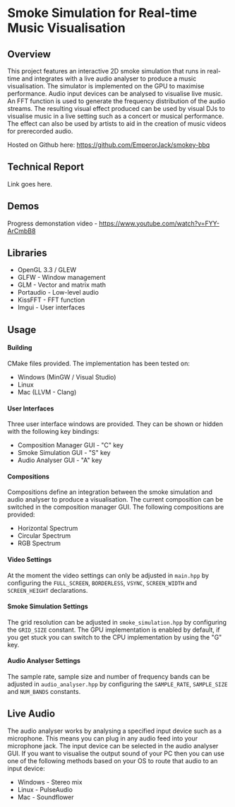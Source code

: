  
# Smoke Simulation for Real-time Music Visualisation

## Overview

This project features an interactive 2D smoke simulation that runs in real-time and
integrates with a live audio analyser to produce a music visualisation. The simulator
is implemented on the GPU to maximise performance. Audio input devices can be analysed
to visualise live music. An FFT function is used to generate the frequency distribution
of the audio streams. The resulting visual effect produced can be used by visual DJs to
visualise music in a live setting such as a concert or musical performance. The effect
can also be used by artists to aid in the creation of music videos for prerecorded audio.

Hosted on Github here: https://github.com/EmperorJack/smokey-bbq

## Technical Report

Link goes here.

## Demos

Progress demonstation video - https://www.youtube.com/watch?v=FYY-ArCmbB8

## Libraries

- OpenGL 3.3 / GLEW
- GLFW - Window management
- GLM - Vector and matrix math
- Portaudio - Low-level audio
- KissFFT - FFT function
- Imgui - User interfaces

## Usage

#### Building

CMake files provided. The implementation has been tested on:
- Windows (MinGW / Visual Studio)
- Linux
- Mac (LLVM - Clang)

#### User Interfaces

Three user interface windows are provided. They can be shown or hidden with the following
key bindings:
- Composition Manager GUI - "C" key
- Smoke Simulation GUI - "S" key
- Audio Analyser GUI - "A" key

#### Compositions

Compositions define an integration between the smoke simulation and audio analyser to
produce a visualisation. The current composition can be switched in the composition
manager GUI. The following compositions are provided:
- Horizontal Spectrum
- Circular Spectrum
- RGB Spectrum

#### Video Settings

At the moment the video settings can only be adjusted in `main.hpp` by configuring the 
`FULL_SCREEN`, `BORDERLESS`, `VSYNC`, `SCREEN_WIDTH` and `SCREEN_HEIGHT` declarations.

#### Smoke Simulation Settings

The grid resolution can be adjusted in `smoke_simulation.hpp` by configuring the
`GRID_SIZE` constant. The GPU implementation is enabled by default, if you get
stuck you can switch to the CPU implementation by using the "G" key.

#### Audio Analyser Settings

The sample rate, sample size and number of frequency bands can be adjusted in
`audio_analyser.hpp` by configuring the `SAMPLE_RATE`, `SAMPLE_SIZE` and `NUM_BANDS`
constants.

## Live Audio

The audio analyser works by analysing a specified input device such as a microphone.
This means you can plug in any audio feed into your microphone jack. The input device can
be selected in the audio analyser GUI. If you want to visualise the output sound of your 
PC then you can use one of the following methods based on your OS to route that audio to
an input device:
- Windows - Stereo mix
- Linux - PulseAudio
- Mac - Soundflower
